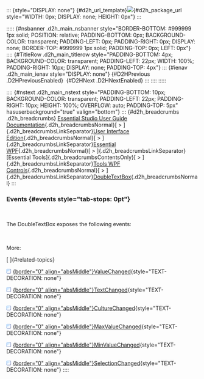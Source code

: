 ::: {style="DISPLAY: none"}
[](ms-xhelp:///?Id=d2h_url_template){#d2h_url_template}![](!package_url!){#d2h_package_url style="WIDTH: 0px; DISPLAY: none; HEIGHT: 0px"}
:::

::::: {#nsbanner .d2h_main_nsbanner style="BORDER-BOTTOM: #999999 1px solid; POSITION: relative; PADDING-BOTTOM: 0px; BACKGROUND-COLOR: transparent; PADDING-LEFT: 0px; PADDING-RIGHT: 0px; DISPLAY: none; BORDER-TOP: #999999 1px solid; PADDING-TOP: 0px; LEFT: 0px"}
:::: {#TitleRow .d2h_main_titlerow style="PADDING-BOTTOM: 4px; BACKGROUND-COLOR: transparent; PADDING-LEFT: 22px; WIDTH: 100%; PADDING-RIGHT: 10px; DISPLAY: none; PADDING-TOP: 4px"}
::: {#ienav .d2h_main_ienav style="DISPLAY: none"}
[](ms-xhelp:///?Id=9fd848aa-ed75-4cc9-8942-20f099d40926){#D2HPrevious .D2HPreviousEnabled}  [](ms-xhelp:///?Id=1cb0e52e-e4af-4406-b3bb-6c230328506f){#D2HNext .D2HNextEnabled}
:::
::::
:::::

:::: {#nstext .d2h_main_nstext style="PADDING-BOTTOM: 10px; BACKGROUND-COLOR: transparent; PADDING-LEFT: 22px; PADDING-RIGHT: 10px; HEIGHT: 100%; OVERFLOW: auto; PADDING-TOP: 5px" hasuserbackground="true" valign="bottom"}
::: {#d2h_breadcrumbs .d2h_breadcrumbs}
[Essential Studio User Guide Documentation](ms-xhelp:///?Id=12457748-09e3-4d74-a240-8e049cedf030){.d2h_breadcrumbsNormal}[ \> ]{.d2h_breadcrumbsLinkSeparator}[User Interface Edition](ms-xhelp:///?Id=c29296b7-531c-413b-a0ec-488ca1f7f669){.d2h_breadcrumbsNormal}[ \> ]{.d2h_breadcrumbsLinkSeparator}[Essential WPF](ms-xhelp:///?Id=7f4f82c5-151c-4262-94d0-75c4626c77bc){.d2h_breadcrumbsNormal}[ \> ]{.d2h_breadcrumbsLinkSeparator}[Essential Tools]{.d2h_breadcrumbsContentsOnly}[ \> ]{.d2h_breadcrumbsLinkSeparator}[Tools WPF Controls](ms-xhelp:///?Id=2ea58a12-9426-4a63-96b4-89eb80232c2c){.d2h_breadcrumbsNormal}[ \> ]{.d2h_breadcrumbsLinkSeparator}[DoubleTextBox](ms-xhelp:///?Id=d81eaa2d-1517-4b82-9bb8-5dd8118e3f1b){.d2h_breadcrumbsNormal}
:::

### Events {#events style="tab-stops: 0pt"}

 

The DoubleTextBox exposes the following events:

 

More:

[ ]{#related-topics}

[![](button.gif){border="0" align="absMiddle"}ValueChanged](ms-xhelp:///?Id=f89a874a-a19c-45dd-b266-5559011583c2){style="TEXT-DECORATION: none"}

[![](button.gif){border="0" align="absMiddle"}TextChanged](ms-xhelp:///?Id=4e24027c-1fb8-466a-8c13-af31088bc683){style="TEXT-DECORATION: none"}

[![](button.gif){border="0" align="absMiddle"}CultureChanged](ms-xhelp:///?Id=0c099e26-e52f-4066-aefb-bf2c5028f4a4){style="TEXT-DECORATION: none"}

[![](button.gif){border="0" align="absMiddle"}MaxValueChanged](ms-xhelp:///?Id=1ad21bbe-ae0d-40c5-ad8a-8d61c68c5cfe){style="TEXT-DECORATION: none"}

[![](button.gif){border="0" align="absMiddle"}MinValueChanged](ms-xhelp:///?Id=31bf8a87-da8e-44a0-89a3-44d220744708){style="TEXT-DECORATION: none"}

[![](button.gif){border="0" align="absMiddle"}SelectionChanged](ms-xhelp:///?Id=4646236a-8347-492a-8d8e-13ff7dacf63c){style="TEXT-DECORATION: none"}
::::

